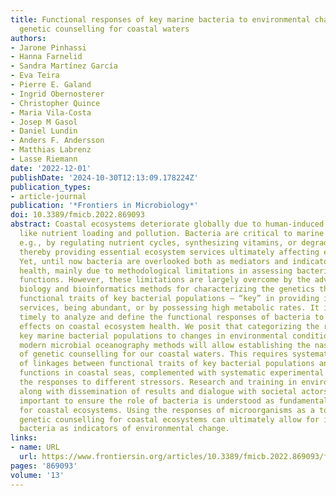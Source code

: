 ```yaml
---
title: Functional responses of key marine bacteria to environmental change – toward
  genetic counselling for coastal waters
authors:
- Jarone Pinhassi
- Hanna Farnelid
- Sandra Martínez García
- Eva Teira
- Pierre E. Galand
- Ingrid Obernosterer
- Christopher Quince
- Maria Vila-Costa
- Josep M Gasol
- Daniel Lundin
- Anders F. Andersson
- Matthias Labrenz
- Lasse Riemann
date: '2022-12-01'
publishDate: '2024-10-30T12:13:09.178224Z'
publication_types:
- article-journal
publication: '*Frontiers in Microbiology*'
doi: 10.3389/fmicb.2022.869093
abstract: Coastal ecosystems deteriorate globally due to human-induced stress factors,
  like nutrient loading and pollution. Bacteria are critical to marine ecosystems,
  e.g., by regulating nutrient cycles, synthesizing vitamins, or degrading pollutants,
  thereby providing essential ecosystem services ultimately affecting economic activities.
  Yet, until now bacteria are overlooked both as mediators and indicators of ecosystem
  health, mainly due to methodological limitations in assessing bacterial ecosystem
  functions. However, these limitations are largely overcome by the advances in molecular
  biology and bioinformatics methods for characterizing the genetics that underlie
  functional traits of key bacterial populations – “key” in providing important ecosystem
  services, being abundant, or by possessing high metabolic rates. It is therefore
  timely to analyze and define the functional responses of bacteria to human-induced
  effects on coastal ecosystem health. We posit that categorizing the responses of
  key marine bacterial populations to changes in environmental conditions through
  modern microbial oceanography methods will allow establishing the nascent field
  of genetic counselling for our coastal waters. This requires systematic field studies
  of linkages between functional traits of key bacterial populations and their ecosystem
  functions in coastal seas, complemented with systematic experimental analyses of
  the responses to different stressors. Research and training in environmental management
  along with dissemination of results and dialogue with societal actors are equally
  important to ensure the role of bacteria is understood as fundamentally important
  for coastal ecosystems. Using the responses of microorganisms as a tool to develop
  genetic counselling for coastal ecosystems can ultimately allow for integrating
  bacteria as indicators of environmental change.
links:
- name: URL
  url: https://www.frontiersin.org/articles/10.3389/fmicb.2022.869093/full
pages: '869093'
volume: '13'
---
```


